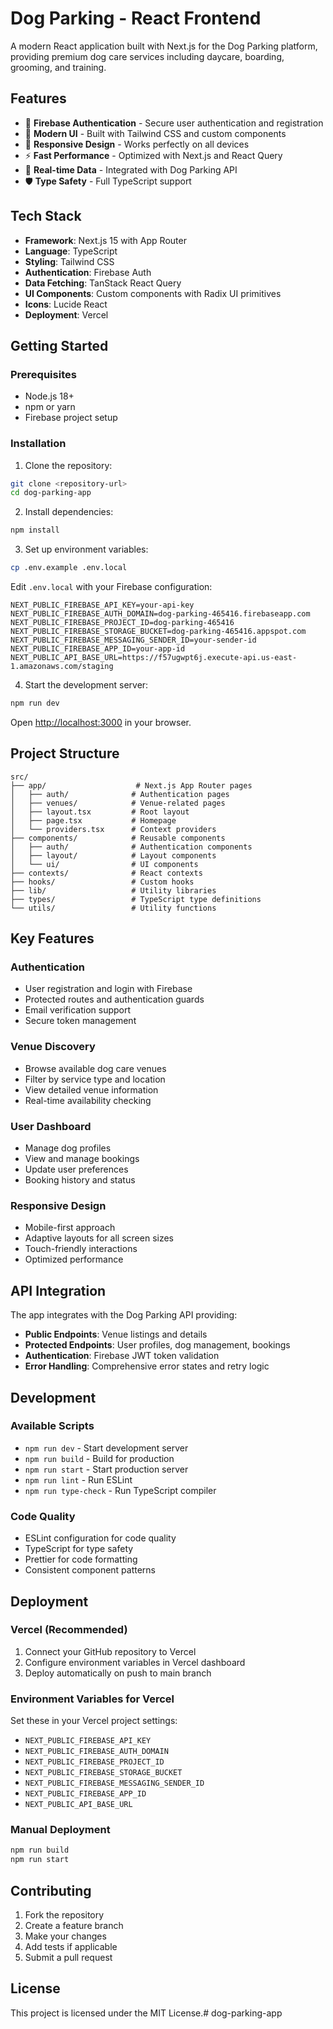 # Dog Parking - React Frontend

A modern React application built with Next.js for the Dog Parking platform, providing premium dog care services including daycare, boarding, grooming, and training.

## Features

- 🔐 **Firebase Authentication** - Secure user authentication and registration
- 🎨 **Modern UI** - Built with Tailwind CSS and custom components
- 📱 **Responsive Design** - Works perfectly on all devices
- ⚡ **Fast Performance** - Optimized with Next.js and React Query
- 🔄 **Real-time Data** - Integrated with Dog Parking API
- 🛡️ **Type Safety** - Full TypeScript support

## Tech Stack

- **Framework**: Next.js 15 with App Router
- **Language**: TypeScript
- **Styling**: Tailwind CSS
- **Authentication**: Firebase Auth
- **Data Fetching**: TanStack React Query
- **UI Components**: Custom components with Radix UI primitives
- **Icons**: Lucide React
- **Deployment**: Vercel

## Getting Started

### Prerequisites

- Node.js 18+
- npm or yarn
- Firebase project setup

### Installation

1. Clone the repository:
```bash
git clone <repository-url>
cd dog-parking-app
```

2. Install dependencies:
```bash
npm install
```

3. Set up environment variables:
```bash
cp .env.example .env.local
```

Edit `.env.local` with your Firebase configuration:
```env
NEXT_PUBLIC_FIREBASE_API_KEY=your-api-key
NEXT_PUBLIC_FIREBASE_AUTH_DOMAIN=dog-parking-465416.firebaseapp.com
NEXT_PUBLIC_FIREBASE_PROJECT_ID=dog-parking-465416
NEXT_PUBLIC_FIREBASE_STORAGE_BUCKET=dog-parking-465416.appspot.com
NEXT_PUBLIC_FIREBASE_MESSAGING_SENDER_ID=your-sender-id
NEXT_PUBLIC_FIREBASE_APP_ID=your-app-id
NEXT_PUBLIC_API_BASE_URL=https://f57ugwpt6j.execute-api.us-east-1.amazonaws.com/staging
```

4. Start the development server:
```bash
npm run dev
```

Open [http://localhost:3000](http://localhost:3000) in your browser.

## Project Structure

```
src/
├── app/                    # Next.js App Router pages
│   ├── auth/              # Authentication pages
│   ├── venues/            # Venue-related pages
│   ├── layout.tsx         # Root layout
│   ├── page.tsx           # Homepage
│   └── providers.tsx      # Context providers
├── components/            # Reusable components
│   ├── auth/              # Authentication components
│   ├── layout/            # Layout components
│   └── ui/                # UI components
├── contexts/              # React contexts
├── hooks/                 # Custom hooks
├── lib/                   # Utility libraries
├── types/                 # TypeScript type definitions
└── utils/                 # Utility functions
```

## Key Features

### Authentication
- User registration and login with Firebase
- Protected routes and authentication guards
- Email verification support
- Secure token management

### Venue Discovery
- Browse available dog care venues
- Filter by service type and location
- View detailed venue information
- Real-time availability checking

### User Dashboard
- Manage dog profiles
- View and manage bookings
- Update user preferences
- Booking history and status

### Responsive Design
- Mobile-first approach
- Adaptive layouts for all screen sizes
- Touch-friendly interactions
- Optimized performance

## API Integration

The app integrates with the Dog Parking API providing:

- **Public Endpoints**: Venue listings and details
- **Protected Endpoints**: User profiles, dog management, bookings
- **Authentication**: Firebase JWT token validation
- **Error Handling**: Comprehensive error states and retry logic

## Development

### Available Scripts

- `npm run dev` - Start development server
- `npm run build` - Build for production
- `npm run start` - Start production server
- `npm run lint` - Run ESLint
- `npm run type-check` - Run TypeScript compiler

### Code Quality

- ESLint configuration for code quality
- TypeScript for type safety
- Prettier for code formatting
- Consistent component patterns

## Deployment

### Vercel (Recommended)

1. Connect your GitHub repository to Vercel
2. Configure environment variables in Vercel dashboard
3. Deploy automatically on push to main branch

### Environment Variables for Vercel

Set these in your Vercel project settings:

- `NEXT_PUBLIC_FIREBASE_API_KEY`
- `NEXT_PUBLIC_FIREBASE_AUTH_DOMAIN`
- `NEXT_PUBLIC_FIREBASE_PROJECT_ID`
- `NEXT_PUBLIC_FIREBASE_STORAGE_BUCKET`
- `NEXT_PUBLIC_FIREBASE_MESSAGING_SENDER_ID`
- `NEXT_PUBLIC_FIREBASE_APP_ID`
- `NEXT_PUBLIC_API_BASE_URL`

### Manual Deployment

```bash
npm run build
npm run start
```

## Contributing

1. Fork the repository
2. Create a feature branch
3. Make your changes
4. Add tests if applicable
5. Submit a pull request

## License

This project is licensed under the MIT License.# dog-parking-app

